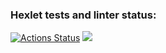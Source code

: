 ### Hexlet tests and linter status:
[![Actions Status](https://github.com/antonlipilin/frontend-project-lvl1/workflows/hexlet-check/badge.svg)](https://github.com/antonlipilin/frontend-project-lvl1/actions)
<a href="https://codeclimate.com/github/codeclimate/codeclimate/maintainability"><img src="https://api.codeclimate.com/v1/badges/a99a88d28ad37a79dbf6/maintainability" /></a>

